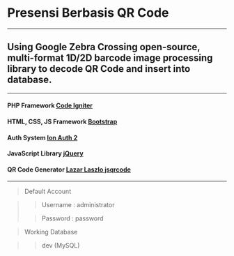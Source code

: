 # Presensi Berbasis QR Code
----
## Using Google Zebra Crossing open-source, multi-format 1D/2D barcode image processing library to decode QR Code and insert into database.
----
#### PHP Framework [Code Igniter](https://github.com/bcit-ci/CodeIgniter)
#### HTML, CSS, JS Framework [Bootstrap](https://github.com/twbs/bootstrap/tree/master)
#### Auth System [Ion Auth 2](https://github.com/benedmunds/CodeIgniter-Ion-Auth)
#### JavaScript Library [jQuery](https://github.com/jquery/jquery)
#### QR Code Generator [Lazar Laszlo jsqrcode](https:///webqr.com/)
----
> Default Account

>> Username : administrator  
>
>> Password : password

> Working Database

>> dev (MySQL)